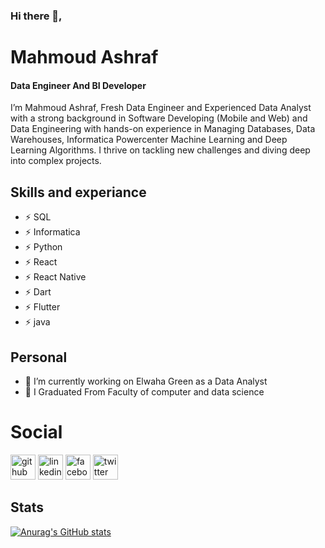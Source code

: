 
### Hi there 👋,

# Mahmoud Ashraf

#### Data Engineer And BI Developer
I’m Mahmoud Ashraf, Fresh Data Engineer and Experienced Data Analyst with a strong background in Software Developing 
(Mobile and Web)  and Data Engineering with hands-on experience in Managing Databases, Data 
Warehouses, Informatica Powercenter Machine Learning and Deep Learning Algorithms. 
I thrive on tackling new challenges and diving deep into complex projects.

## Skills and experiance

* ⚡ SQL
* ⚡ Informatica
* ⚡ Python
* ⚡ React 
* ⚡ React Native
* ⚡ Dart
* ⚡ Flutter
* ⚡ java

## Personal
- 🔭 I’m currently working on Elwaha Green as a Data Analyst
- 🌱 I Graduated From Faculty of computer and data science 


# Social

[<img src='https://cdn.jsdelivr.net/npm/simple-icons@3.0.1/icons/github.svg' alt='github' height='40'>](https://github.com/https://github.com/MahmoudAshraf12)  [<img src='https://cdn.jsdelivr.net/npm/simple-icons@3.0.1/icons/linkedin.svg' alt='linkedin' height='40'>]([https://www.linkedin.com/in/https://www.linkedin.com/in/mahmoud-ashraf-a51a74239/](https://www.linkedin.com/in/mahmoud-ashraf-a51a74239/))  [<img src='https://cdn.jsdelivr.net/npm/simple-icons@3.0.1/icons/facebook.svg' alt='facebook' height='40'>](https://www.facebook.com/https://www.facebook.com/profile.php?id=100009080765802)  [<img src='https://cdn.jsdelivr.net/npm/simple-icons@3.0.1/icons/twitter.svg' alt='twitter' height='40'>](https://twitter.com/https://twitter.com/Hooda_ashraf2?t=uI7uNYrZ3rj76zT6qbyY3g&s=09)  

## Stats
[![Anurag's GitHub stats](https://github-readme-stats.vercel.app/api?username=MahmoudAshraf12)](https://github.com/anuraghazra/github-readme-stats)
